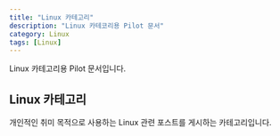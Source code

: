 ```yaml
---
title: "Linux 카테고리"
description: "Linux 카테코리용 Pilot 문서"
category: Linux
tags: [Linux]
---
```


Linux 카테고리용 Pilot 문서입니다.  
## Linux 카테고리
개인적인 취미 목적으로 사용하는 Linux 관련 포스트를 게시하는 카테고리입니다. 
